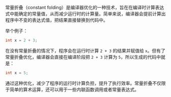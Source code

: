 常量折叠（constant folding）是编译器优化的一种技术，旨在在编译时计算表达式中能确定的常量值，从而减少运行时的计算量。简单来说，编译器会提前计算出程序中不变的表达式值，把结果直接替换到代码中。

举个例子：

```c
int x = 2 + 3;
```

在没有常量折叠的情况下，程序会在运行时计算 `2 + 3` 的结果并赋值给 `x`。但有了常量折叠优化，编译器会直接在编译阶段把 `2 + 3` 计算为 `5`，所以生成的代码中就是：

```c
int x = 5;
```

通过这种优化，减少了程序的运行时计算负担，提升了执行效率。常量折叠不仅限于简单的算术运算，还可以用于一些内联函数调用或者常量表达式。